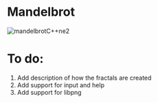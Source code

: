 # Mandelbrot
![mandelbrotC++ne2](https://user-images.githubusercontent.com/54220467/105219938-0a521080-5b25-11eb-955a-490f3d4d7e07.JPG)

# To do:
1. Add description of how the fractals are created
2. Add support for input and help
3. Add support for libpng

